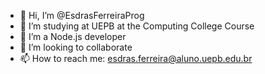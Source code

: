 - 👋 Hi, I’m @EsdrasFerreiraProg
- 👀 I’m studying at UEPB at the Computing College Course
- 🌱 I’m a Node.js developer
- 💞️ I’m looking to collaborate
- 📫 How to reach me: esdras.ferreira@aluno.uepb.edu.br

<!---
EsdrasFerreiraProg/EsdrasFerreiraProg is a ✨ special ✨ repository because its `README.md` (this file) appears on your GitHub profile.
You can click the Preview link to take a look at your changes.
--->
